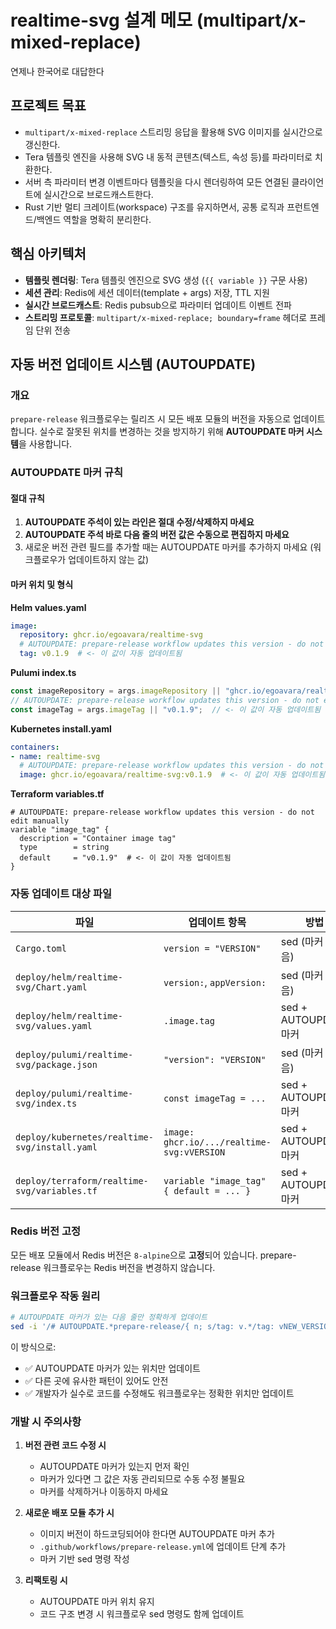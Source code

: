 # realtime-svg 설계 메모 (multipart/x-mixed-replace)

연제나 한국어로 대답한다

## 프로젝트 목표
- `multipart/x-mixed-replace` 스트리밍 응답을 활용해 SVG 이미지를 실시간으로 갱신한다.
- Tera 템플릿 엔진을 사용해 SVG 내 동적 콘텐츠(텍스트, 속성 등)를 파라미터로 치환한다.
- 서버 측 파라미터 변경 이벤트마다 템플릿을 다시 렌더링하여 모든 연결된 클라이언트에 실시간으로 브로드캐스트한다.
- Rust 기반 멀티 크레이트(workspace) 구조를 유지하면서, 공통 로직과 프런트엔드/백엔드 역할을 명확히 분리한다.

## 핵심 아키텍처
- **템플릿 렌더링**: Tera 템플릿 엔진으로 SVG 생성 (`{{ variable }}` 구문 사용)
- **세션 관리**: Redis에 세션 데이터(template + args) 저장, TTL 지원
- **실시간 브로드캐스트**: Redis pubsub으로 파라미터 업데이트 이벤트 전파
- **스트리밍 프로토콜**: `multipart/x-mixed-replace; boundary=frame` 헤더로 프레임 단위 전송
## 자동 버전 업데이트 시스템 (AUTOUPDATE)

### 개요
`prepare-release` 워크플로우는 릴리즈 시 모든 배포 모듈의 버전을 자동으로 업데이트합니다.
실수로 잘못된 위치를 변경하는 것을 방지하기 위해 **AUTOUPDATE 마커 시스템**을 사용합니다.

### AUTOUPDATE 마커 규칙

#### 절대 규칙
1. **AUTOUPDATE 주석이 있는 라인은 절대 수정/삭제하지 마세요**
2. **AUTOUPDATE 주석 바로 다음 줄의 버전 값은 수동으로 편집하지 마세요**
3. 새로운 버전 관련 필드를 추가할 때는 AUTOUPDATE 마커를 추가하지 마세요 (워크플로우가 업데이트하지 않는 값)

#### 마커 위치 및 형식

**Helm values.yaml**
```yaml
image:
  repository: ghcr.io/egoavara/realtime-svg
  # AUTOUPDATE: prepare-release workflow updates this version - do not edit manually
  tag: v0.1.9  # <- 이 값이 자동 업데이트됨
```

**Pulumi index.ts**
```typescript
const imageRepository = args.imageRepository || "ghcr.io/egoavara/realtime-svg";
// AUTOUPDATE: prepare-release workflow updates this version - do not edit manually
const imageTag = args.imageTag || "v0.1.9";  // <- 이 값이 자동 업데이트됨
```

**Kubernetes install.yaml**
```yaml
containers:
- name: realtime-svg
  # AUTOUPDATE: prepare-release workflow updates this version - do not edit manually
  image: ghcr.io/egoavara/realtime-svg:v0.1.9  # <- 이 값이 자동 업데이트됨
```

**Terraform variables.tf**
```hcl
# AUTOUPDATE: prepare-release workflow updates this version - do not edit manually
variable "image_tag" {
  description = "Container image tag"
  type        = string
  default     = "v0.1.9"  # <- 이 값이 자동 업데이트됨
}
```

### 자동 업데이트 대상 파일

| 파일 | 업데이트 항목 | 방법 |
|------|--------------|------|
| `Cargo.toml` | `version = "VERSION"` | sed (마커 없음) |
| `deploy/helm/realtime-svg/Chart.yaml` | `version:`, `appVersion:` | sed (마커 없음) |
| `deploy/helm/realtime-svg/values.yaml` | `.image.tag` | sed + AUTOUPDATE 마커 |
| `deploy/pulumi/realtime-svg/package.json` | `"version": "VERSION"` | sed (마커 없음) |
| `deploy/pulumi/realtime-svg/index.ts` | `const imageTag = ...` | sed + AUTOUPDATE 마커 |
| `deploy/kubernetes/realtime-svg/install.yaml` | `image: ghcr.io/.../realtime-svg:vVERSION` | sed + AUTOUPDATE 마커 |
| `deploy/terraform/realtime-svg/variables.tf` | `variable "image_tag" { default = ... }` | sed + AUTOUPDATE 마커 |

### Redis 버전 고정
모든 배포 모듈에서 Redis 버전은 `8-alpine`으로 **고정**되어 있습니다.
prepare-release 워크플로우는 Redis 버전을 변경하지 않습니다.

### 워크플로우 작동 원리

```bash
# AUTOUPDATE 마커가 있는 다음 줄만 정확하게 업데이트
sed -i '/# AUTOUPDATE.*prepare-release/{ n; s/tag: v.*/tag: vNEW_VERSION/; }' values.yaml
```

이 방식으로:
- ✅ AUTOUPDATE 마커가 있는 위치만 업데이트
- ✅ 다른 곳에 유사한 패턴이 있어도 안전
- ✅ 개발자가 실수로 코드를 수정해도 워크플로우는 정확한 위치만 업데이트

### 개발 시 주의사항

1. **버전 관련 코드 수정 시**
   - AUTOUPDATE 마커가 있는지 먼저 확인
   - 마커가 있다면 그 값은 자동 관리되므로 수동 수정 불필요
   - 마커를 삭제하거나 이동하지 마세요

2. **새로운 배포 모듈 추가 시**
   - 이미지 버전이 하드코딩되어야 한다면 AUTOUPDATE 마커 추가
   - `.github/workflows/prepare-release.yml`에 업데이트 단계 추가
   - 마커 기반 sed 명령 작성

3. **리팩토링 시**
   - AUTOUPDATE 마커 위치 유지
   - 코드 구조 변경 시 워크플로우 sed 명령도 함께 업데이트

